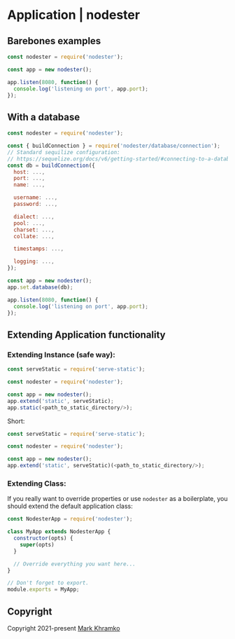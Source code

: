 # Application | nodester

## Barebones examples

```js
const nodester = require('nodester');

const app = new nodester();

app.listen(8080, function() {
  console.log('listening on port', app.port);
});
```

## With a database

```js
const nodester = require('nodester');

const { buildConnection } = require('nodester/database/connection');
// Standard sequilize configuration:
// https://sequelize.org/docs/v6/getting-started/#connecting-to-a-database
const db = buildConnection({
  host: ...,
  port: ...,
  name: ...,

  username: ...,
  password: ...,

  dialect: ...,
  pool: ...,
  charset: ...,
  collate: ...,

  timestamps: ...,

  logging: ...,
});

const app = new nodester();
app.set.database(db);

app.listen(8080, function() {
  console.log('listening on port', app.port);
});
```


## Extending Application functionality


### Extending Instance (safe way):

```js
const serveStatic = require('serve-static');

const nodester = require('nodester');

const app = new nodester();
app.extend('static', serveStatic);
app.static(<path_to_static_directory/>);
```

Short:
```js
const serveStatic = require('serve-static');

const nodester = require('nodester');

const app = new nodester();
app.extend('static', serveStatic)(<path_to_static_directory/>);
```


### Extending Class:

If you really want to override properties or use `nodester` as a boilerplate, you should extend the default application class:

```js
const NodesterApp = require('nodester');

class MyApp extends NodesterApp {
  constructor(opts) {
    super(opts)
  }

  // Override everything you want here...
}

// Don't forget to export.
module.exports = MyApp;
```

## Copyright
Copyright 2021-present [Mark Khramko](https://github.com/MarkKhramko)
